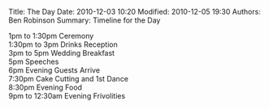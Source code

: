 Title: The Day
Date: 2010-12-03 10:20
Modified: 2010-12-05 19:30
Authors: Ben Robinson
Summary: Timeline for the Day

1pm to 1:30pm Ceremony  
1:30pm to 3pm Drinks Reception  
3pm to 5pm Wedding Breakfast  
5pm Speeches  
6pm Evening Guests Arrive  
7:30pm Cake Cutting and 1st Dance  
8:30pm Evening Food  
9pm to 12:30am Evening Frivolities  
